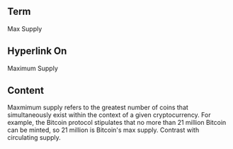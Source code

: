 ## Term
  
Max Supply

## Hyperlink On

Maximum Supply

## Content

Maxmimum supply refers to the greatest number of coins that simultaneously exist within the context of a given cryptocurrency. For example, the Bitcoin protocol stipulates that no more than 21 million Bitcoin can be minted, so 21 million is Bitcoin's max supply. Contrast with circulating supply.